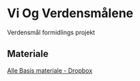 # Vi Og Verdensmålene
Verdensmål formidlings projekt

## Materiale
[Alle Basis materiale - Dropbox](https://www.dropbox.com/sh/dzeka6vc5g5haag/AAAAUSN8w_7mUv7eyzE1ErH7a?dl=0)
